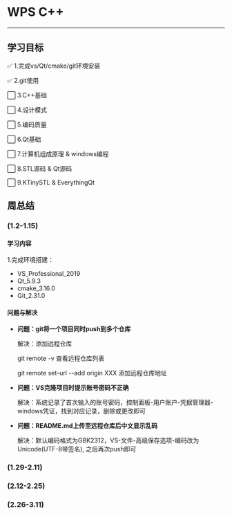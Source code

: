 ﻿
# WPS C++ 

---

## 学习目标

✅ 1.完成vs/Qt/cmake/git环境安装  

✅ 2.git使用  

⬜ 3.C++基础  

⬜ 4.设计模式  

⬜ 5.编码质量  

⬜ 6.Qt基础  

⬜ 7.计算机组成原理 & windows编程

⬜ 8.STL源码 & Qt源码

⬜ 9.KTinySTL & EverythingQt

## 周总结

### (1.2-1.15)

#### 学习内容

1.完成环境搭建：

- VS_Professional_2019
- Qt_5.9.3
- cmake_3.16.0
- Git_2.31.0

#### 问题与解决

- **问题：git将一个项目同时push到多个仓库**  

	解决：添加远程仓库  

	git remote -v 查看远程仓库列表  

	git remote set-url --add origin XXX 添加远程仓库地址  

- **问题：VS克隆项目时提示账号密码不正确**  

	解决：系统记录了首次输入的账号密码，控制面板-用户账户-凭据管理器-windows凭证，找到对应记录，删除或更改即可  


- **问题：README.md上传至远程仓库后中文显示乱码**  

	解决：默认编码格式为GBK2312，VS-文件-高级保存选项-编码改为Unicode(UTF-8带签名), 之后再次push即可

### (1.29-2.11)

### (2.12-2.25)

### (2.26-3.11)
